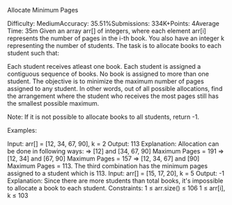 Allocate Minimum Pages

Difficulty: MediumAccuracy: 35.51%Submissions: 334K+Points: 4Average Time: 35m
Given an array arr[] of integers, where each element arr[i] represents the number of pages in the i-th book. You also have an integer k representing the number of students. The task is to allocate books to each student such that:

Each student receives atleast one book.
Each student is assigned a contiguous sequence of books.
No book is assigned to more than one student.
The objective is to minimize the maximum number of pages assigned to any student. In other words, out of all possible allocations, find the arrangement where the student who receives the most pages still has the smallest possible maximum.

Note: If it is not possible to allocate books to all students, return -1.

Examples:

Input: arr[] = [12, 34, 67, 90], k = 2
Output: 113
Explanation: Allocation can be done in following ways:
=> [12] and [34, 67, 90] Maximum Pages = 191
=> [12, 34] and [67, 90] Maximum Pages = 157
=> [12, 34, 67] and [90] Maximum Pages = 113.
The third combination has the minimum pages assigned to a student which is 113.
Input: arr[] = [15, 17, 20], k = 5
Output: -1
Explanation: Since there are more students than total books, it's impossible to allocate a book to each student.
Constraints:
1 ≤ arr.size() ≤ 106
1 ≤ arr[i], k ≤ 103

